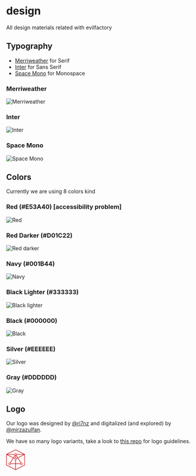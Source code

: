 # design

All design materials related with evilfactory

## Typography

- [Merriweather](https://fonts.google.com/specimen/Merriweather) for Serif
- [Inter](https://rsms.me/inter/) for Sans Serif
- [Space Mono](https://fonts.google.com/specimen/Space+Mono) for Monospace

### Merriweather

![Merriweather](https://i.imgur.com/dsN9pqW.png)

### Inter

![Inter](https://rsms.me/inter/samples/img/a-z-regular.svg)

### Space Mono

![Space Mono](https://i.imgur.com/FQEQ5Rf.png)

## Colors

Currently we are using 8 colors kind

### Red (#E53A40) [accessibility problem]

![Red](https://i.imgur.com/0Q9R4LU.png)

### Red Darker (#D01C22)

![Red darker](https://i.imgur.com/6pzyJpe.png)

### Navy (#001B44)

![Navy](https://i.imgur.com/9fLBhK8.png)

### Black Lighter (#333333)

![Black lighter](https://i.imgur.com/TdvGdwq.png)

### Black (#000000)

![Black](https://i.imgur.com/vFUKzTK.png)

### Silver (#EEEEEE)

![Silver](https://i.imgur.com/TyNL2JN.png)

### Gray (#DDDDDD)

![Gray](https://i.imgur.com/L32losL.png)

## Logo

Our logo was designed by [@ri7nz](https://github.com/ri7nz) and digitalized
(and explored) by [@mirzazulfan](https://github.com/mirzazulfan).

We have so many logo variants, take a look to [this repo](https://github.com/evilfactory/design/tree/master/logo/guidelines) for logo guidelines.

<img src="logo/512-transp.svg" width=10%>
